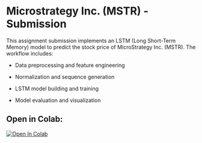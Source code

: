 # Microstrategy Inc. (MSTR) - Submission

This assignment submission implements an LSTM (Long Short-Term Memory) model to predict the stock price of MicroStrategy Inc. (MSTR). The workflow includes:

* Data preprocessing and feature engineering

* Normalization and sequence generation

* LSTM model building and training

* Model evaluation and visualization


## Open in Colab:

<a target="_blank" href="https://colab.research.google.com/github/JAdamHub/M3-SUBMISSION-MSTR/tree/main">
  <img src="https://colab.research.google.com/assets/colab-badge.svg" alt="Open In Colab"/>
</a>
